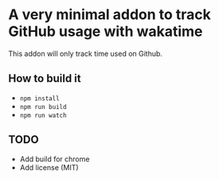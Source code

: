 # A very minimal addon to track GitHub usage with wakatime

This addon will only track time used on Github.

## How to build it

- `npm install`
- `npm run build`
- `npm run watch`

## TODO

- Add build for chrome
- Add license (MIT)
